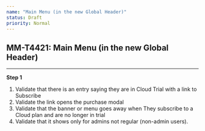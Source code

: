 ```yaml
---
name: "Main Menu (in the new Global Header)"
status: Draft
priority: Normal
---
```


## MM-T4421: Main Menu (in the new Global Header)

---

**Step 1**

1. Validate that there is an entry saying they are in Cloud Trial with a link to Subscribe
2. Validate the link opens the purchase modal
3. Validate that the banner or menu goes away when They subscribe to a Cloud plan and are no longer in trial
4. Validate that it shows only for admins not regular (non-admin users).
